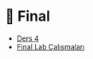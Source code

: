 # 📅 Final

<!--Index-->

- [Ders 4](Ders%204.pdf)
- [Final Lab Çalışmaları](Final%20Lab%20%C3%87al%C4%B1%C5%9Fmalar%C4%B1.rar)

<!--Index-->
